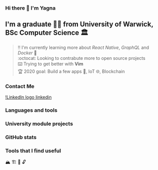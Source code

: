 ### Hi there :wave: I'm Yagna

## I'm a graduate :man_student: from University of Warwick, BSc Computer Science :classical_building:

> :bangbang: I'm currently learning more about _React Native_, _GraphQL_ and _Docker_ :whale: </br >
> :octocat: Looking to contrabute more to open source projects </br >
> :keyboard: Trying to get better with **Vim** </br >
> :trophy: 2020 goal: Build a few apps :iphone:, IoT :globe_with_meridians:, Blockchain </br >

### Contact Me

[!LinkedIn logo](https://img.icons8.com/doodle/48/000000/linkedin--v2.png)[ linkedin ]

### Languages and tools

### University module projects

### GitHub stats

### Tools that I find useful

:mountain_snow:
:building_construction:
:telescope:
:unlock:

[linkedin]: https://www.linkedin.com/in/yagna-borkhatriya
